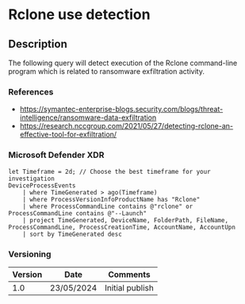 # Rclone use detection

## Description

The following query will detect execution of the Rclone command-line program which is related to ransomware exfiltration activity.

### References
- https://symantec-enterprise-blogs.security.com/blogs/threat-intelligence/ransomware-data-exfiltration
- https://research.nccgroup.com/2021/05/27/detecting-rclone-an-effective-tool-for-exfiltration/

### Microsoft Defender XDR
```
let Timeframe = 2d; // Choose the best timeframe for your investigation
DeviceProcessEvents
    | where TimeGenerated > ago(Timeframe)
    | where ProcessVersionInfoProductName has "Rclone"
    | where ProcessCommandLine contains @"rclone" or ProcessCommandLine contains @"--Launch"
    | project TimeGenerated, DeviceName, FolderPath, FileName, ProcessCommandLine, ProcessCreationTime, AccountName, AccountUpn
    | sort by TimeGenerated desc 
```

### Versioning
| Version       | Date          | Comments                               |
| ------------- |---------------| ---------------------------------------|
| 1.0           | 23/05/2024    | Initial publish                        |
